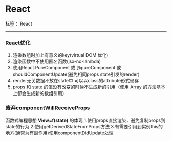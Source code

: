 # React

标签： React

---

### React优化
1. 渲染数组时加上有意义的key(virtual DOM 优化)
2. 渲染函数中不使用匿名函数(jsx-no-lambda)
3. 使用React.PureComponent 或 @pureComponent 或 shouldComponentUpdate(避免相同props state引发的render)
4. render无关数据不放在state中 可以以class的attribute形式储存
5. props 和 state 的值没有改变的时候不生成新的引用（使用 Array 的方法基本上都会生成新的数组引用）

### 废弃componentWillReceiveProps
函数式编程思想 **View=f(state)** 的体现
1.使用props直接渲染，避免复制props到state的行为
2.使用getDerivedStateFromProps方法
3.有需要引用到实例this的地方(通常为有副作用)使用componentDidUpdate处理